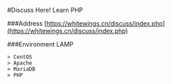 #Discuss Here!
Learn PHP

###Address
[https://whitewings.cn/discuss/index.php](https://whitewings.cn/discuss/index.php)

###Environment
LAMP
```
> CentOS
> Apache
> MariaDB
> PHP
```
